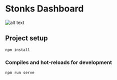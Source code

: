# Stonks Dashboard

![alt text](https://github.com/KylevanHeerden/3D_animation_card/blob/main/pro0.png)


## Project setup
```
npm install
```

### Compiles and hot-reloads for development
```
npm run serve
```

